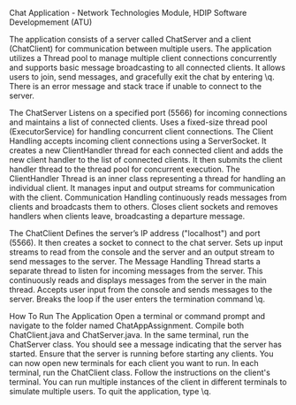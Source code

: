 Chat Application - Network Technologies Module, HDIP Software Developmement (ATU)

The application consists of a server called ChatServer and a client (ChatClient) for communication between multiple users. 
The application utilizes a Thread pool to manage multiple client connections concurrently and supports basic message broadcasting to all connected clients.
It allows users to join, send messages, and gracefully exit the chat by entering \q.
There is an error message and stack trace if unable to connect to the server.

The ChatServer
Listens on a specified port (5566) for incoming connections and maintains a list of connected clients.
Uses a fixed-size thread pool (ExecutorService) for handling concurrent client connections.
The Client Handling accepts incoming client connections using a ServerSocket.
It creates a new ClientHandler thread for each connected client and adds the new client handler to the list of connected clients.
It then submits the client handler thread to the thread pool for concurrent execution.
The ClientHandler Thread is an inner class representing a thread for handling an individual client. It manages input and output streams for communication with the client.
Communication Handling continuously reads messages from clients and broadcasts them to others.
Closes client sockets and removes handlers when clients leave, broadcasting a departure message.

The ChatClient
Defines the server’s IP address ("localhost") and port (5566). It then creates a socket to connect to the chat server.
Sets up input streams to read from the console and the server and an output stream to send messages to the server.
The Message Handling Thread starts a separate thread to listen for incoming messages from the server.
This continuously reads and displays messages from the server in the main thread.
Accepts user input from the console and sends messages to the server.
Breaks the loop if the user enters the termination command \q.


How To Run The Application
Open a terminal or command prompt and navigate to the folder named ChatAppAssignment.
Compile both ChatClient.java and ChatServer.java.
In the same terminal, run the ChatServer class.
You should see a message indicating that the server has started.
Ensure that the server is running before starting any clients.
You can now open new terminals for each client you want to run.
In each terminal, run the ChatClient class.
Follow the instructions on the client's terminal. You can run multiple instances of the client in different terminals to simulate multiple users.
To quit the application, type \q.
